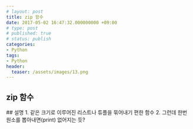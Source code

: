 ```yaml
---
# layout: post
title: zip 함수
date: 2017-05-02 16:47:32.000000000 +09:00
# type: post
# published: true
# status: publish
categories:
- Python
tags:
- Python
header:
  teaser: /assets/images/13.png
---
```

## zip 함수
<p><script src="https://gist.github.com/nck2/3b9580bb2d87437cf4a46cc22021a842.js"></script></p>
## 설명
1. 같은 크기로 이루어진 리스트나 튜플을 묶어내기 편한 함수
2. 그런데 한번 원소를 뽑아내면(print) 없어지는 듯?
